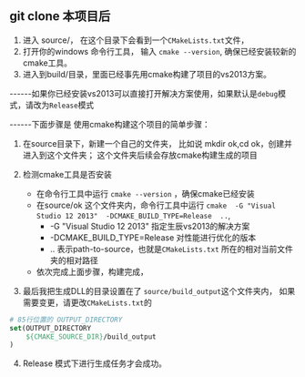 ## git clone 本项目后
1. 进入 source/， 在这个目录下会看到一个`CMakeLists.txt`文件，
2. 打开你的windows 命令行工具， 输入 `cmake --version`, 确保已经安装较新的cmake工具。
3. 进入到build/目录，里面已经事先用cmake构建了项目的vs2013方案。
   
------如果你已经安装vs2013可以直接打开解决方案使用，如果默认是`debug`模式，请改为`Release`模式

------下面步骤是 使用cmake构建这个项目的简单步骤：

1. 在source目录下，新建一个自己的文件夹， 比如说 mkdir ok,cd ok，创建并进入到这个文件夹； 这个文件夹后续会存放cmake构建生成的项目
2. 检测cmake工具是否安装
   + 在命令行工具中运行 `cmake --version` ，确保cmake已经安装
   + 在source/ok 这个文件夹内，命令行工具中运行 `cmake  -G "Visual Studio 12 2013"  -DCMAKE_BUILD_TYPE=Release  ..`, 
        - -G "Visual Studio 12 2013"   指定生辰vs2013的解决方案
        - -DCMAKE_BUILD_TYPE=Release   对性能进行优化的版本
        - .. 表示path-to-source，也就是`CMakeLists.txt` 所在的相对当前文件夹的相对路径      
   +  依次完成上面步骤，构建完成，

3. 最后我把生成DLL的目录设置在了 `source/build_output`这个文件夹内， 如果需要变更，请更改`CMakeLists.txt`的

```cmake
# 85行位置的 OUTPUT_DIRECTORY 
set(OUTPUT_DIRECTORY
    ${CMAKE_SOURCE_DIR}/build_output
)
```

4. Release 模式下进行生成任务才会成功。